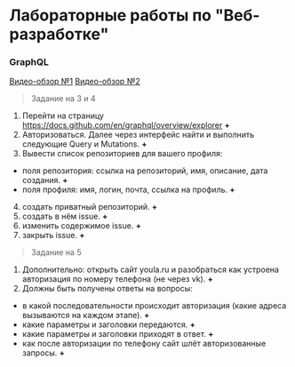 # Лабораторные работы по "Веб-разработке"

### GraphQL

[Видео-обзор №1](https://drive.google.com/file/d/1_lqWUjDcyGsEai9cFUb0lu6YfWpdiELl/view?usp=sharing)
[Видео-обзор №2](https://drive.google.com/file/d/12kuLIMwby-EufkWg6ANqqt4LSw-JOU9Y/view?usp=sharing)

> Задание на 3 и 4

1. Перейти на страницу https://docs.github.com/en/graphql/overview/explorer **+**
2. Авторизоваться. Далее через интерфейс найти и выполнить следующие Query и Mutations. **+**
3. Вывести список репозиториев для вашего профиля:

- поля репозитория: ссылка на репозиторий, имя, описание, дата создания. **+**
- поля профиля: имя, логин, почта, ссылка на профиль. **+**

4. создать приватный репозиторий. **+**
5. создать в нём issue. **+**
6. изменить содержимое issue. **+**
7. закрыть issue. **+**

> Задание на 5

1. Дополнительно: открыть сайт youla.ru и разобраться как устроена авторизация по номеру телефона (не через vk). **+**
2. Должны быть получены ответы на вопросы:

- в какой последовательности происходит авторизация (какие адреса вызываются на каждом этапе). **+**
- какие параметры и заголовки передаются. **+**
- какие параметры и заголовки приходят в ответ. **+**
- как после авторизации по телефону сайт шлёт авторизованные запросы. **+**
